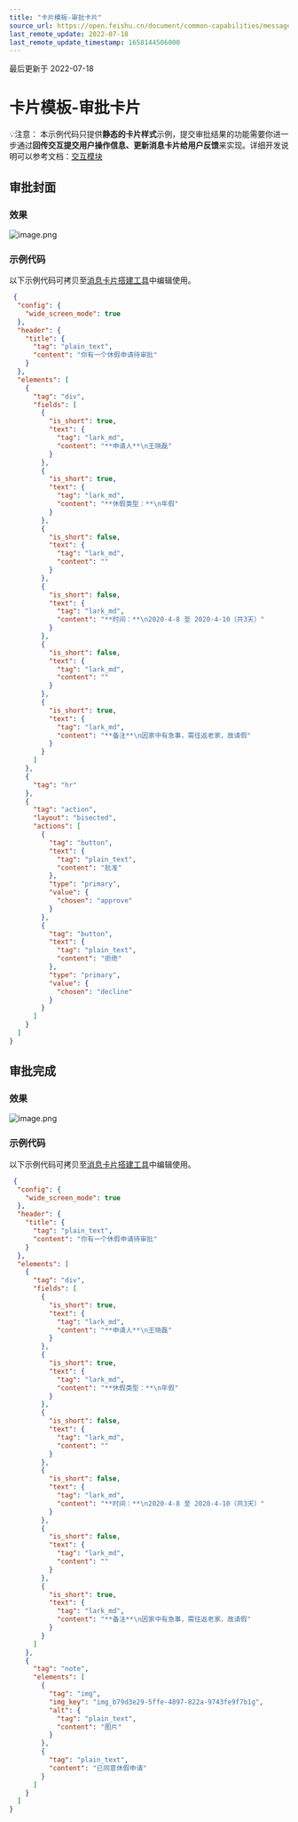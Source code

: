 ```yaml
---
title: "卡片模板-审批卡片"
source_url: https://open.feishu.cn/document/common-capabilities/message-card/sample-code/approval
last_remote_update: 2022-07-18
last_remote_update_timestamp: 1658144506000
---
```

最后更新于 2022-07-18

# 卡片模板-审批卡片
💡注意：
本示例代码只提供**静态的卡片样式**示例，提交审批结果的功能需要你进一步通过**回传交互提交用户操作信息、更新消息卡片给用户反馈**来实现。详细开发说明可以参考文档：[交互模块](https://open.feishu.cn/document/ukTMukTMukTM/uYjNwUjL2YDM14iN2ATN)
##  审批封面
###  效果

![image.png](https://sf3-cn.feishucdn.com/obj/open-platform-opendoc/67f0e373b1d3c090099cc673b00ff5c0_jRoSHwBEgC.png?lazyload=true&width=1366&height=678)
###  示例代码
以下示例代码可拷贝至[消息卡片搭建工具](https://open.feishu.cn/tool/cardbuilder?from=howtoguide)中编辑使用。

```json 
 {
  "config": {
    "wide_screen_mode": true
  },
  "header": {
    "title": {
      "tag": "plain_text",
      "content": "你有一个休假申请待审批"
    }
  },
  "elements": [
    {
      "tag": "div",
      "fields": [
        {
          "is_short": true,
          "text": {
            "tag": "lark_md",
            "content": "**申请人**\n王晓磊"
          }
        },
        {
          "is_short": true,
          "text": {
            "tag": "lark_md",
            "content": "**休假类型：**\n年假"
          }
        },
        {
          "is_short": false,
          "text": {
            "tag": "lark_md",
            "content": ""
          }
        },
        {
          "is_short": false,
          "text": {
            "tag": "lark_md",
            "content": "**时间：**\n2020-4-8 至 2020-4-10（共3天）"
          }
        },
        {
          "is_short": false,
          "text": {
            "tag": "lark_md",
            "content": ""
          }
        },
        {
          "is_short": true,
          "text": {
            "tag": "lark_md",
            "content": "**备注**\n因家中有急事，需往返老家，故请假"
          }
        }
      ]
    },
    {
      "tag": "hr"
    },
    {
      "tag": "action",
      "layout": "bisected",
      "actions": [
        {
          "tag": "button",
          "text": {
            "tag": "plain_text",
            "content": "批准"
          },
          "type": "primary",
          "value": {
            "chosen": "approve"
          }
        },
        {
          "tag": "button",
          "text": {
            "tag": "plain_text",
            "content": "拒绝"
          },
          "type": "primary",
          "value": {
            "chosen": "decline"
          }
        }
      ]
    }
  ]
}
``` 

##  审批完成
###  效果
![image.png](https://sf3-cn.feishucdn.com/obj/open-platform-opendoc/47ed20de7ce4be1bc474e311b889b723_MdtKuKHe5D.png?lazyload=true&width=1280&height=593)

###  示例代码
以下示例代码可拷贝至[消息卡片搭建工具](https://open.feishu.cn/tool/cardbuilder?from=openplantform_mcb_entrance)中编辑使用。

```json 
 {
  "config": {
    "wide_screen_mode": true
  },
  "header": {
    "title": {
      "tag": "plain_text",
      "content": "你有一个休假申请待审批"
    }
  },
  "elements": [
    {
      "tag": "div",
      "fields": [
        {
          "is_short": true,
          "text": {
            "tag": "lark_md",
            "content": "**申请人**\n王晓磊"
          }
        },
        {
          "is_short": true,
          "text": {
            "tag": "lark_md",
            "content": "**休假类型：**\n年假"
          }
        },
        {
          "is_short": false,
          "text": {
            "tag": "lark_md",
            "content": ""
          }
        },
        {
          "is_short": false,
          "text": {
            "tag": "lark_md",
            "content": "**时间：**\n2020-4-8 至 2020-4-10（共3天）"
          }
        },
        {
          "is_short": false,
          "text": {
            "tag": "lark_md",
            "content": ""
          }
        },
        {
          "is_short": true,
          "text": {
            "tag": "lark_md",
            "content": "**备注**\n因家中有急事，需往返老家，故请假"
          }
        }
      ]
    },
    {
      "tag": "note",
      "elements": [
        {
          "tag": "img",
          "img_key": "img_b79d3e29-5ffe-4897-822a-9743fe9f7b1g",
          "alt": {
            "tag": "plain_text",
            "content": "图片"
          }
        },
        {
          "tag": "plain_text",
          "content": "已同意休假申请"
        }
      ]
    }
  ]
}
```
